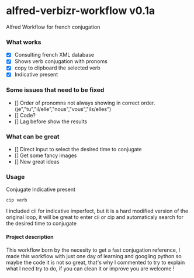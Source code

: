 alfred-verbizr-workflow v0.1a
=======================

Alfred Workflow for french conjugation

### What works 

- [x] Consulting french XML database
- [x] Shows verb conjugation with pronoms
- [x] copy to clipboard the selected verb
- [x] Indicative present

### Some issues that need to be fixed

- [] Order of pronomns not always showing in correct order. (je","tu","il/elle","nous","vous","ils/elles")
- [] Code?
- [] Lag before show the results

### What can be great

- [] Direct input to select the desired time to conjugate
- [] Get some fancy images
- [] New great ideas

### Usage

Conjugate Indicative present
```
cip verb
```

I included cii for indicative imperfect, but it is a hard modified version of the original loop, it will be great to enter cii or cip and automaticaly search for the desired time to conjugate

#### Project description

This workflow born by the necesity to get a fast conjugation reference, I made this workflow with just one day of learning and googling python so maybe the code it is not so great, that's why I commented to try to explain what I need try to do, if you can clean it or improve you are welcome !
